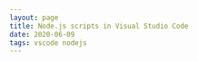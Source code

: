 ```yaml
---
layout: page
title: Node.js scripts in Visual Studio Code
date: 2020-06-09
tags: vscode nodejs
---
```


